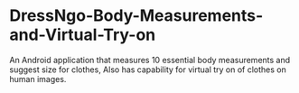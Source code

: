 # DressNgo-Body-Measurements-and-Virtual-Try-on
An Android application that measures 10 essential body measurements and suggest size for clothes, Also has capability for virtual try on of clothes on human images.
